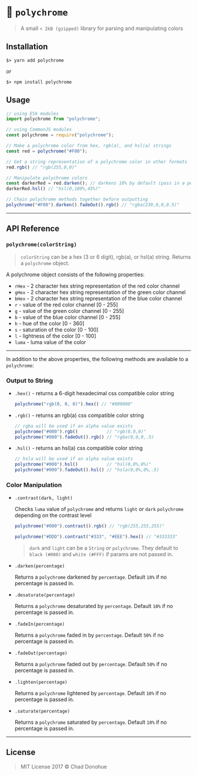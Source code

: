 # 🎨 `polychrome`
>A small `< 2kB (gzipped)` library for parsing and manipulating colors

## Installation
```shell
$> yarn add polychrome
```
_or_
```shell
$> npm install polychrome
```

## Usage
```js
// using ES6 modules
import polychrome from "polychrome";

// using CommonJS modules
const polychrome = require("polychrome");
```

```js
// Make a polychrome color from hex, rgb(a), and hsl(a) strings
const red = polychrome("#F00");

// Get a string representation of a polychrome color in other formats
red.rgb() // "rgb(255,0,0)"

// Manipulate polychrome colors
const darkerRed = red.darken(); // darkens 10% by default (pass in a percentage)
darkerRed.hsl() // "hsl(0,100%,45%)"

// Chain polychrome methods together before outputting
polychrome("#F00").darken().fadeOut().rgb() // "rgba(230,0,0,0.5)"
```

---

## API Reference
### `polychrome(colorString)`

>`colorString` can be a hex (3 or 6 digit), rgb(a), or hsl(a) string. Returns a `polychrome` object.

A polychrome object consists of the following properties:
- `rHex` - 2 character hex string representation of the red color channel
- `gHex` - 2 character hex string representation of the green color channel
- `bHex` - 2 character hex string representation of the blue color channel
- `r` - value of the red color channel [0 - 255]
- `g` - value of the green color channel [0 - 255]
- `b` - value of the blue color channel [0 - 255]
- `h` - hue of the color [0 - 360]
- `s` - saturation of the color [0 - 100]
- `l` - lightness of the color [0 - 100]
- `luma` - luma value of the color

---

In addition to the above properties, the following methods are available to a `polychrome`:

### Output to String
- `.hex()` - returns a 6-digit hexadecimal css compatible color string

  ```js
  polychrome("rgb(0, 0, 0)").hex() // "#000000"
  ```

- `.rgb()` - returns an rgb(a) css compatible color string

  ```js
  // rgba will be used if an alpha value exists
  polychrome("#000").rgb()           // "rgb(0,0,0)"
  polychrome("#000").fadeOut().rgb() // "rgba(0,0,0,.5)
  ```

- `.hsl()` - returns an hsl(a) css compatible color string

  ```js
  // hsla will be used if an alpha value exists
  polychrome("#000").hsl()           // "hsl(0,0%,0%)"
  polychrome("#000").fadeOut().hsl() // "hsla(0,0%,0%,.5)
  ```

### Color Manipulation
- `.contrast(dark, light)`

  Checks `luma` value of `polychrome` and returns `light` or `dark` `polychrome` depending on the contrast level

  ```js
  polychrome("#000").contrast().rgb() // "rgb(255,255,255)"

  polychrome("#DDD").contrast("#333", "#EEE").hex() // "#333333"
  ```

  > `dark` and `light` can be a `String` _or_ `polychrome`. They default to `black (#000)` and `white (#FFF)` if params are not passed in.

- `.darken(percentage)`

  Returns a `polychrome` darkened by `percentage`. Default `10%` if no percentage is passed in.

- `.desaturate(percentage)`

  Returns a `polychrome` desaturated by `percentage`. Default `10%` if no percentage is passed in.

- `.fadeIn(percentage)`

  Returns a `polychrome` faded in by `percentage`. Default `50%` if no percentage is passed in.

- `.fadeOut(percentage)`

  Returns a `polychrome` faded out by `percentage`. Default `50%` if no percentage is passed in.


- `.lighten(percentage)`

  Returns a `polychrome` lightened by `percentage`. Default `10%` if no percentage is passed in.

- `.saturate(percentage)`

  Returns a `polychrome` saturated by `percentage`. Default `10%` if no percentage is passed in.

---

## License

> MIT License 2017 © Chad Donohue
